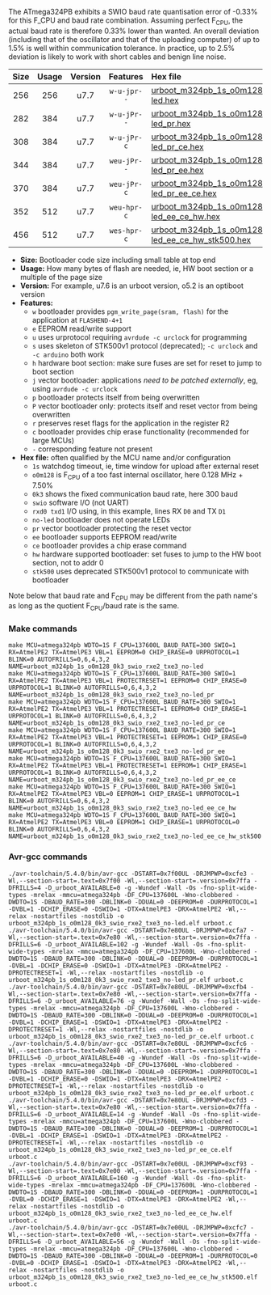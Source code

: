 The ATmega324PB exhibits a SWIO baud rate quantisation error of -0.33% for this F_CPU and baud rate combination. Assuming perfect F<sub>CPU</sub>, the actual baud rate is therefore 0.33% lower than wanted. An overall deviation (including that of the oscillator and that of the uploading computer) of up to 1.5% is well within communication tolerance. In practice, up to 2.5% deviation is likely to work with short cables and benign line noise.

|Size|Usage|Version|Features|Hex file|
|:-:|:-:|:-:|:-:|:--|
|256|256|u7.7|`w-u-jpr--`|[urboot_m324pb_1s_o0m128_0k3_swio_rxe2_txe3_no-led.hex](https://raw.githubusercontent.com/stefanrueger/urboot.hex/main/u7.7/mcus/atmega324pb/watchdog_1_s/internal_oscillator_o%2B7.50%25/%2B0m128000_hz/%2B%2B%2B0k3_baud/uart2_rxe2_txe3/no-led/urboot_m324pb_1s_o0m128_0k3_swio_rxe2_txe3_no-led.hex)|
|282|384|u7.7|`w-u-jPr--`|[urboot_m324pb_1s_o0m128_0k3_swio_rxe2_txe3_no-led_pr.hex](https://raw.githubusercontent.com/stefanrueger/urboot.hex/main/u7.7/mcus/atmega324pb/watchdog_1_s/internal_oscillator_o%2B7.50%25/%2B0m128000_hz/%2B%2B%2B0k3_baud/uart2_rxe2_txe3/no-led/urboot_m324pb_1s_o0m128_0k3_swio_rxe2_txe3_no-led_pr.hex)|
|308|384|u7.7|`w-u-jPr-c`|[urboot_m324pb_1s_o0m128_0k3_swio_rxe2_txe3_no-led_pr_ce.hex](https://raw.githubusercontent.com/stefanrueger/urboot.hex/main/u7.7/mcus/atmega324pb/watchdog_1_s/internal_oscillator_o%2B7.50%25/%2B0m128000_hz/%2B%2B%2B0k3_baud/uart2_rxe2_txe3/no-led/urboot_m324pb_1s_o0m128_0k3_swio_rxe2_txe3_no-led_pr_ce.hex)|
|344|384|u7.7|`weu-jPr--`|[urboot_m324pb_1s_o0m128_0k3_swio_rxe2_txe3_no-led_pr_ee.hex](https://raw.githubusercontent.com/stefanrueger/urboot.hex/main/u7.7/mcus/atmega324pb/watchdog_1_s/internal_oscillator_o%2B7.50%25/%2B0m128000_hz/%2B%2B%2B0k3_baud/uart2_rxe2_txe3/no-led/urboot_m324pb_1s_o0m128_0k3_swio_rxe2_txe3_no-led_pr_ee.hex)|
|370|384|u7.7|`weu-jPr-c`|[urboot_m324pb_1s_o0m128_0k3_swio_rxe2_txe3_no-led_pr_ee_ce.hex](https://raw.githubusercontent.com/stefanrueger/urboot.hex/main/u7.7/mcus/atmega324pb/watchdog_1_s/internal_oscillator_o%2B7.50%25/%2B0m128000_hz/%2B%2B%2B0k3_baud/uart2_rxe2_txe3/no-led/urboot_m324pb_1s_o0m128_0k3_swio_rxe2_txe3_no-led_pr_ee_ce.hex)|
|352|512|u7.7|`weu-hpr-c`|[urboot_m324pb_1s_o0m128_0k3_swio_rxe2_txe3_no-led_ee_ce_hw.hex](https://raw.githubusercontent.com/stefanrueger/urboot.hex/main/u7.7/mcus/atmega324pb/watchdog_1_s/internal_oscillator_o%2B7.50%25/%2B0m128000_hz/%2B%2B%2B0k3_baud/uart2_rxe2_txe3/no-led/urboot_m324pb_1s_o0m128_0k3_swio_rxe2_txe3_no-led_ee_ce_hw.hex)|
|456|512|u7.7|`wes-hpr-c`|[urboot_m324pb_1s_o0m128_0k3_swio_rxe2_txe3_no-led_ee_ce_hw_stk500.hex](https://raw.githubusercontent.com/stefanrueger/urboot.hex/main/u7.7/mcus/atmega324pb/watchdog_1_s/internal_oscillator_o%2B7.50%25/%2B0m128000_hz/%2B%2B%2B0k3_baud/uart2_rxe2_txe3/no-led/urboot_m324pb_1s_o0m128_0k3_swio_rxe2_txe3_no-led_ee_ce_hw_stk500.hex)|

- **Size:** Bootloader code size including small table at top end
- **Usage:** How many bytes of flash are needed, ie, HW boot section or a multiple of the page size
- **Version:** For example, u7.6 is an urboot version, o5.2 is an optiboot version
- **Features:**
  + `w` bootloader provides `pgm_write_page(sram, flash)` for the application at `FLASHEND-4+1`
  + `e` EEPROM read/write support
  + `u` uses urprotocol requiring `avrdude -c urclock` for programming
  + `s` uses skeleton of STK500v1 protocol (deprecated); `-c urclock` and `-c arduino` both work
  + `h` hardware boot section: make sure fuses are set for reset to jump to boot section
  + `j` vector bootloader: applications *need to be patched externally*, eg, using `avrdude -c urclock`
  + `p` bootloader protects itself from being overwritten
  + `P` vector bootloader only: protects itself and reset vector from being overwritten
  + `r` preserves reset flags for the application in the register R2
  + `c` bootloader provides chip erase functionality (recommended for large MCUs)
  + `-` corresponding feature not present
- **Hex file:** often qualified by the MCU name and/or configuration
  + `1s` watchdog timeout, ie, time window for upload after external reset
  + `o0m128` is F<sub>CPU</sub> of a too fast internal oscillator, here 0.128 MHz + 7.50%
  + `0k3` shows the fixed communication baud rate, here 300 baud
  + `swio` software I/O (not UART)
  + `rxd0 txd1` I/O using, in this example, lines RX `D0` and TX `D1`
  + `no-led` bootloader does not operate LEDs
  + `pr` vector bootloader protecting the reset vector
  + `ee` bootloader supports EEPROM read/write
  + `ce` bootloader provides a chip erase command
  + `hw` hardware supported bootloader: set fuses to jump to the HW boot section, not to addr 0
  + `stk500` uses deprecated STK500v1 protocol to communicate with bootloader


Note below that baud rate and F<sub>CPU</sub> may be different from the path name's as long as the quotient F<sub>CPU</sub>/baud rate is the same.

### Make commands
```
make MCU=atmega324pb WDTO=1S F_CPU=137600L BAUD_RATE=300 SWIO=1 RX=AtmelPE2 TX=AtmelPE3 VBL=1 EEPROM=0 CHIP_ERASE=0 URPROTOCOL=1 BLINK=0 AUTOFRILLS=0,6,4,3,2 NAME=urboot_m324pb_1s_o0m128_0k3_swio_rxe2_txe3_no-led
make MCU=atmega324pb WDTO=1S F_CPU=137600L BAUD_RATE=300 SWIO=1 RX=AtmelPE2 TX=AtmelPE3 VBL=1 PROTECTRESET=1 EEPROM=0 CHIP_ERASE=0 URPROTOCOL=1 BLINK=0 AUTOFRILLS=0,6,4,3,2 NAME=urboot_m324pb_1s_o0m128_0k3_swio_rxe2_txe3_no-led_pr
make MCU=atmega324pb WDTO=1S F_CPU=137600L BAUD_RATE=300 SWIO=1 RX=AtmelPE2 TX=AtmelPE3 VBL=1 PROTECTRESET=1 EEPROM=0 CHIP_ERASE=1 URPROTOCOL=1 BLINK=0 AUTOFRILLS=0,6,4,3,2 NAME=urboot_m324pb_1s_o0m128_0k3_swio_rxe2_txe3_no-led_pr_ce
make MCU=atmega324pb WDTO=1S F_CPU=137600L BAUD_RATE=300 SWIO=1 RX=AtmelPE2 TX=AtmelPE3 VBL=1 PROTECTRESET=1 EEPROM=1 CHIP_ERASE=0 URPROTOCOL=1 BLINK=0 AUTOFRILLS=0,6,4,3,2 NAME=urboot_m324pb_1s_o0m128_0k3_swio_rxe2_txe3_no-led_pr_ee
make MCU=atmega324pb WDTO=1S F_CPU=137600L BAUD_RATE=300 SWIO=1 RX=AtmelPE2 TX=AtmelPE3 VBL=1 PROTECTRESET=1 EEPROM=1 CHIP_ERASE=1 URPROTOCOL=1 BLINK=0 AUTOFRILLS=0,6,4,3,2 NAME=urboot_m324pb_1s_o0m128_0k3_swio_rxe2_txe3_no-led_pr_ee_ce
make MCU=atmega324pb WDTO=1S F_CPU=137600L BAUD_RATE=300 SWIO=1 RX=AtmelPE2 TX=AtmelPE3 VBL=0 EEPROM=1 CHIP_ERASE=1 URPROTOCOL=1 BLINK=0 AUTOFRILLS=0,6,4,3,2 NAME=urboot_m324pb_1s_o0m128_0k3_swio_rxe2_txe3_no-led_ee_ce_hw
make MCU=atmega324pb WDTO=1S F_CPU=137600L BAUD_RATE=300 SWIO=1 RX=AtmelPE2 TX=AtmelPE3 VBL=0 EEPROM=1 CHIP_ERASE=1 URPROTOCOL=0 BLINK=0 AUTOFRILLS=0,6,4,3,2 NAME=urboot_m324pb_1s_o0m128_0k3_swio_rxe2_txe3_no-led_ee_ce_hw_stk500
```

### Avr-gcc commands
```
./avr-toolchain/5.4.0/bin/avr-gcc -DSTART=0x7f00UL -DRJMPWP=0xcfe3 -Wl,--section-start=.text=0x7f00 -Wl,--section-start=.version=0x7ffa -DFRILLS=4 -D_urboot_AVAILABLE=0 -g -Wundef -Wall -Os -fno-split-wide-types -mrelax -mmcu=atmega324pb -DF_CPU=137600L -Wno-clobbered -DWDTO=1S -DBAUD_RATE=300 -DBLINK=0 -DDUAL=0 -DEEPROM=0 -DURPROTOCOL=1 -DVBL=1 -DCHIP_ERASE=0 -DSWIO=1 -DTX=AtmelPE3 -DRX=AtmelPE2 -Wl,--relax -nostartfiles -nostdlib -o urboot_m324pb_1s_o0m128_0k3_swio_rxe2_txe3_no-led.elf urboot.c
./avr-toolchain/5.4.0/bin/avr-gcc -DSTART=0x7e80UL -DRJMPWP=0xcfa7 -Wl,--section-start=.text=0x7e80 -Wl,--section-start=.version=0x7ffa -DFRILLS=6 -D_urboot_AVAILABLE=102 -g -Wundef -Wall -Os -fno-split-wide-types -mrelax -mmcu=atmega324pb -DF_CPU=137600L -Wno-clobbered -DWDTO=1S -DBAUD_RATE=300 -DBLINK=0 -DDUAL=0 -DEEPROM=0 -DURPROTOCOL=1 -DVBL=1 -DCHIP_ERASE=0 -DSWIO=1 -DTX=AtmelPE3 -DRX=AtmelPE2 -DPROTECTRESET=1 -Wl,--relax -nostartfiles -nostdlib -o urboot_m324pb_1s_o0m128_0k3_swio_rxe2_txe3_no-led_pr.elf urboot.c
./avr-toolchain/5.4.0/bin/avr-gcc -DSTART=0x7e80UL -DRJMPWP=0xcfb4 -Wl,--section-start=.text=0x7e80 -Wl,--section-start=.version=0x7ffa -DFRILLS=6 -D_urboot_AVAILABLE=76 -g -Wundef -Wall -Os -fno-split-wide-types -mrelax -mmcu=atmega324pb -DF_CPU=137600L -Wno-clobbered -DWDTO=1S -DBAUD_RATE=300 -DBLINK=0 -DDUAL=0 -DEEPROM=0 -DURPROTOCOL=1 -DVBL=1 -DCHIP_ERASE=1 -DSWIO=1 -DTX=AtmelPE3 -DRX=AtmelPE2 -DPROTECTRESET=1 -Wl,--relax -nostartfiles -nostdlib -o urboot_m324pb_1s_o0m128_0k3_swio_rxe2_txe3_no-led_pr_ce.elf urboot.c
./avr-toolchain/5.4.0/bin/avr-gcc -DSTART=0x7e80UL -DRJMPWP=0xcfc6 -Wl,--section-start=.text=0x7e80 -Wl,--section-start=.version=0x7ffa -DFRILLS=6 -D_urboot_AVAILABLE=40 -g -Wundef -Wall -Os -fno-split-wide-types -mrelax -mmcu=atmega324pb -DF_CPU=137600L -Wno-clobbered -DWDTO=1S -DBAUD_RATE=300 -DBLINK=0 -DDUAL=0 -DEEPROM=1 -DURPROTOCOL=1 -DVBL=1 -DCHIP_ERASE=0 -DSWIO=1 -DTX=AtmelPE3 -DRX=AtmelPE2 -DPROTECTRESET=1 -Wl,--relax -nostartfiles -nostdlib -o urboot_m324pb_1s_o0m128_0k3_swio_rxe2_txe3_no-led_pr_ee.elf urboot.c
./avr-toolchain/5.4.0/bin/avr-gcc -DSTART=0x7e80UL -DRJMPWP=0xcfd3 -Wl,--section-start=.text=0x7e80 -Wl,--section-start=.version=0x7ffa -DFRILLS=6 -D_urboot_AVAILABLE=14 -g -Wundef -Wall -Os -fno-split-wide-types -mrelax -mmcu=atmega324pb -DF_CPU=137600L -Wno-clobbered -DWDTO=1S -DBAUD_RATE=300 -DBLINK=0 -DDUAL=0 -DEEPROM=1 -DURPROTOCOL=1 -DVBL=1 -DCHIP_ERASE=1 -DSWIO=1 -DTX=AtmelPE3 -DRX=AtmelPE2 -DPROTECTRESET=1 -Wl,--relax -nostartfiles -nostdlib -o urboot_m324pb_1s_o0m128_0k3_swio_rxe2_txe3_no-led_pr_ee_ce.elf urboot.c
./avr-toolchain/5.4.0/bin/avr-gcc -DSTART=0x7e00UL -DRJMPWP=0xcf93 -Wl,--section-start=.text=0x7e00 -Wl,--section-start=.version=0x7ffa -DFRILLS=6 -D_urboot_AVAILABLE=160 -g -Wundef -Wall -Os -fno-split-wide-types -mrelax -mmcu=atmega324pb -DF_CPU=137600L -Wno-clobbered -DWDTO=1S -DBAUD_RATE=300 -DBLINK=0 -DDUAL=0 -DEEPROM=1 -DURPROTOCOL=1 -DVBL=0 -DCHIP_ERASE=1 -DSWIO=1 -DTX=AtmelPE3 -DRX=AtmelPE2 -Wl,--relax -nostartfiles -nostdlib -o urboot_m324pb_1s_o0m128_0k3_swio_rxe2_txe3_no-led_ee_ce_hw.elf urboot.c
./avr-toolchain/5.4.0/bin/avr-gcc -DSTART=0x7e00UL -DRJMPWP=0xcfc7 -Wl,--section-start=.text=0x7e00 -Wl,--section-start=.version=0x7ffa -DFRILLS=6 -D_urboot_AVAILABLE=56 -g -Wundef -Wall -Os -fno-split-wide-types -mrelax -mmcu=atmega324pb -DF_CPU=137600L -Wno-clobbered -DWDTO=1S -DBAUD_RATE=300 -DBLINK=0 -DDUAL=0 -DEEPROM=1 -DURPROTOCOL=0 -DVBL=0 -DCHIP_ERASE=1 -DSWIO=1 -DTX=AtmelPE3 -DRX=AtmelPE2 -Wl,--relax -nostartfiles -nostdlib -o urboot_m324pb_1s_o0m128_0k3_swio_rxe2_txe3_no-led_ee_ce_hw_stk500.elf urboot.c
```

